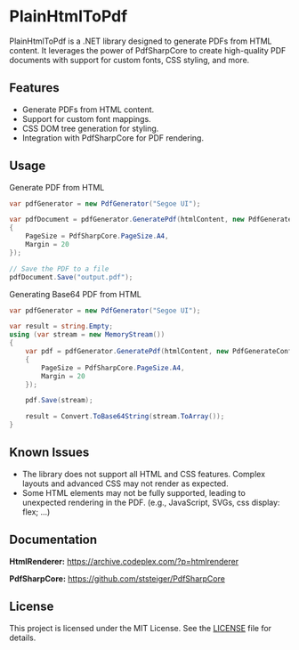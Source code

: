 # PlainHtmlToPdf

PlainHtmlToPdf is a .NET library designed to generate PDFs from HTML content. It leverages the power of PdfSharpCore to create high-quality PDF documents with support for custom fonts, CSS styling, and more.

## Features

- Generate PDFs from HTML content.
- Support for custom font mappings.
- CSS DOM tree generation for styling.
- Integration with PdfSharpCore for PDF rendering.

## Usage

Generate PDF from HTML
```csharp
var pdfGenerator = new PdfGenerator("Segoe UI");

var pdfDocument = pdfGenerator.GeneratePdf(htmlContent, new PdfGenerateConfig
{
    PageSize = PdfSharpCore.PageSize.A4,
    Margin = 20
});

// Save the PDF to a file
pdfDocument.Save("output.pdf");
```

Generating Base64 PDF from HTML
```csharp
var pdfGenerator = new PdfGenerator("Segoe UI");

var result = string.Empty;
using (var stream = new MemoryStream())
{
    var pdf = pdfGenerator.GeneratePdf(htmlContent, new PdfGenerateConfig
    {
        PageSize = PdfSharpCore.PageSize.A4,
        Margin = 20
    });

    pdf.Save(stream);

    result = Convert.ToBase64String(stream.ToArray());
}
```

## Known Issues
- The library does not support all HTML and CSS features. Complex layouts and advanced CSS may not render as expected.
- Some HTML elements may not be fully supported, leading to unexpected rendering in the PDF. (e.g., JavaScript, SVGs, css display: flex; ...)


## Documentation

**HtmlRenderer:** https://archive.codeplex.com/?p=htmlrenderer

**PdfSharpCore:** https://github.com/ststeiger/PdfSharpCore


## License
This project is licensed under the MIT License. See the [LICENSE](LICENSE) file for details.
